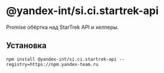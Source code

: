# @yandex-int/si.ci.startrek-api

Promise обёртка над StarTrek API и хелперы.

## Установка

```shell
npm install @yandex-int/si.ci.startrek-api --registry=https://npm.yandex-team.ru
```
